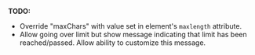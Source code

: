 **TODO:**

 * Override "maxChars" with value set in element's `maxlength` attribute.
 * Allow going over limit but show message indicating that limit has been reached/passed. Allow ability to customize this message.